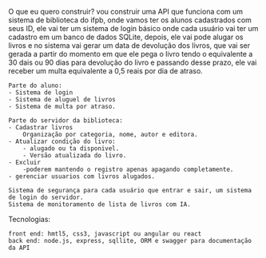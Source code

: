 O que eu quero construir?
    vou construir uma API que funciona com um sistema de biblioteca do ifpb, onde vamos ter os alunos cadastrados com seus ID,
    ele vai ter um sistema de login básico onde cada usuário vai ter um cadastro em um banco de dados SQLite, depois, ele vai pode alugar os livros e no sistema vai gerar um data de devolução dos livros, que vai ser gerada a partir do momento em que ele pega o livro tendo o equivalente a 30 dais ou 90 dias para devolução do livro e passando desse prazo, ele vai receber um multa equivalente a 0,5 reais por dia de atraso.

    Parte do aluno:
    - Sistema de login 
    - Sistema de aluguel de livros
    - Sistema de multa por atraso.

    Parte do servidor da biblioteca:
    - Cadastrar livros
        Organização por categoria, nome, autor e editora.
    - Atualizar condição do livro:
        - alugado ou ta disponivel.
        - Versão atualizada do livro.
    - Excluir
        -poderem mantendo o registro apenas apagando completamente.
    - gerenciar usuarios com livros alugados.

    Sistema de segurança para cada usuário que entrar e sair, um sistema de login do servidor.
    Sistema de monitoramento de lista de livros com IA.

Tecnologias:

    front end: hmtl5, css3, javascript ou angular ou react
    back end: node.js, express, sqllite, ORM e swagger para documentação da API
    
    

